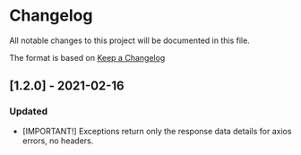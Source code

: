 # Changelog

All notable changes to this project will be documented in this file.

The format is based on [Keep a Changelog](http://keepachangelog.com/en/1.0.0/)

## [1.2.0] - 2021-02-16

### Updated

- [IMPORTANT!] Exceptions return only the response data details for axios errors, no headers.
